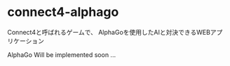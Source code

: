 # connect4-alphago

Connect4と呼ばれるゲームで、
AlphaGoを使用したAIと対決できるWEBアプリケーション

AlphaGo Will be implemented soon ...
